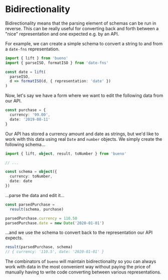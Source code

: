 # Bidirectionality

Bidirectionality means that the parsing element of schemas can be run
in reverse. This can be really useful for converting back and forth
between a "nice" representation and one expected e.g. by an API.

For example, we can create a simple schema to convert a string to and
from a `date-fns` representation.

```typescript
import { lift } from 'bueno'
import { parseISO, formatISO } from 'date-fns'

const date = lift(
  parseISO, 
  d => formatISO(d, { representation: 'date' })
)
```

Now, let's say we have a form where we want to edit the
following data from our API.

```typescript
const purchase = {
  currency: '99.00',
  date: '2019-08-11'
}
```

Our API has stored a currency amount and date as strings, but
we'd like to work with this data using real `Date` and `number`
objects. We simply create the following schema...

```typescript
import { lift, object, result, toNumber } from 'bueno'

// ...

const schema = object({
  currency: toNumber,
  date: date
})
```

...parse the data and edit it...

```typescript
const parsedPurchase = 
  result(schema, purchase)

parsedPurchase.currency = 110.50
parsedPurchase.date = new Date('2020-01-01')
```

...and we use the schema to convert back to the representation our API
expects.

```typescript
result(parsedPurchase, schema)
// { currency: '110.5', date: '2020-01-01' }
```

The combinators of `bueno` will maintain bidirectionality so you can
always work with data in the most convenient way without paying the
price of manually having to write code converting between various
representations.
